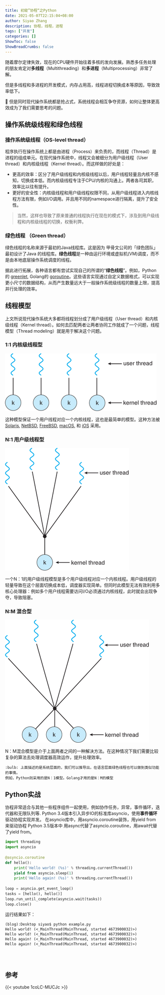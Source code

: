 ```yaml
---
title: 初窥”协程“之Python
date: 2021-05-07T22:15:04+08:00
author: Siyao Zhang
description: 协程，线程，进程
tags: ["并发"]
categories: []
ShowToc: false
ShowBreadCrumbs: false
---
```


随着摩尔定律失效，现在的CPU硬件开始往着多核的发向发展。熟悉多任务处理的朋友肯定对**多线程**（Multithreading）和**多进程**（Multiprocessing）非常了解。

但是多线程和多进程的开发模式，内存占用高，线程进程切换成本等原因，导致效率低下。

:pushpin: 但是同时现代操作系统都是抢占式，系统线程会相互争夺资源，如何让整体更高效成为了我们需要思考的问题。

## 操作系统级线程和绿色线程

###  操作系统级线程（OS-level thread）

程序执行在操作系统上都是由进程（Process）来负责的，而线程（Thread）是进程的组成单元。在现代操作系统中，线程又会被细分为用户级线程（User thread）和内核级线程（Kernel thread）。而这样做的好处是：

- 更高的效率：区分了用户级线程和内核级线程以后，用户线程轻量且内核不感知，切换成本低。而内核级线程专注于CPU/内核的沟通上。两者各司其职，效率比以往有提升。
- 更好的安全性：内核级线程和用户级线程权限不同，从用户级线程进入内核线程方法有限，例如I/O调用。并且用不同的namespace进行隔离，提升了安全性。

> 当然，这样也导致了原来普通的线程执行在现在的模式下，涉及到用户级线程和内核级线程的切换，权衡利弊。

### 绿色线程 （Green thread）

绿色线程的名称来源于最初的Java线程库。这是因为 甲骨文公司的「绿色团队」最初设计了Java 的线程库。**绿色线程**是一种由运行环境或虚拟机(VM)调度，而不是由本地底层操作系统调度的线程。

据此进行拓展，各种语言都有尝试实现自己的所谓的“**绿色线程**”。例如，Python的 [greenlet](http://greenlet.readthedocs.org/), Golang的 [goroutine](https://golang.org/)。这些语言实现通过自定义数据格式，可以实现更小尺寸的数据结构，从而产生数量远大于一般操作系统级线程的数量上限，提高并行处理的效率。

## 线程模型

上文所说现代操作系统大多都将线程划分成了用户级线程（User thread）和内核级线程（Kernel thread）。如何去匹配两者让两者协同工作就成了一个问题，线程模型（Thread modeling）就是用于解决这个问题。

### 1:1 内核级线程型

![One-to-one Model](/images/OneToOne.jpeg)

这种模型保证一个用户线程对应一个内核线程，这也是最简单的模型。这种方法被[Solaris](https://en.wikipedia.org/wiki/Solaris_(operating_system)), [NetBSD](https://en.wikipedia.org/wiki/NetBSD), [FreeBSD](https://en.wikipedia.org/wiki/FreeBSD), [macOS](https://en.wikipedia.org/wiki/MacOS), 和 [iOS](https://en.wikipedia.org/wiki/IOS) 采用。

### N:1 用户级线程型

![Many-to-one Model](/images/ManyToOne.jpeg)

一个N：1的用户级线程模型是多个用户级线程对应一个内核线程。用户级线程的轻量导致在这个层面切换成本低，调度器实现简单。但同时此模型无法有效利用多核心处理器：例如多个用户线程需要访问I/O必须通过内核线程，此时就会出现争夺，导致阻塞。

### N:M 混合型

![Many-to-many Model](/images/ManyToMany.jpeg)

N：M混合模型是介于上面两者之间的一种解决方法。在这种情况下我们需要比较复杂的算法去处理调度器高效运作，提升处理效率。


``` 
:bulb: 上面描述的是系统层面的，我们可以推导出，在语言层面绿色线程也可以做到类似功能的事情。
例如，Python则采用的是N：1模型。Golang才用的是N：M的模型
```

## Python实战
协程非常适合与其他一些程序组件一起使用，例如协作任务，异常，事件循环，迭代器和无限队列等. Python 3.4版本引入异步IO的标准库asyncio，使用**事件循环**驱动协程实现并发。
在asyncio库中，用asyncio.coroutine装饰，用yield from来驱动协程
Python 3.5版本中 用async代替了asyncio.coroutine，用await代替了yield from。

```python
import threading
import asyncio

@asyncio.coroutine
def hello():
    print('Hello world! (%s)' % threading.currentThread())
    yield from asyncio.sleep(1)
    print('Hello again! (%s)' % threading.currentThread())

loop = asyncio.get_event_loop()
tasks = [hello(), hello()]
loop.run_until_complete(asyncio.wait(tasks))
loop.close()
```
运行结果如下：
```
(blog):Desktop siyao$ python example.py 
Hello world! (<_MainThread(MainThread, started 4673900032)>)
Hello world! (<_MainThread(MainThread, started 4673900032)>)
Hello again! (<_MainThread(MainThread, started 4673900032)>)
Hello again! (<_MainThread(MainThread, started 4673900032)>)
```

<br></br>
## 参考

{{< youtube 1coLC-MUCJc >}}


